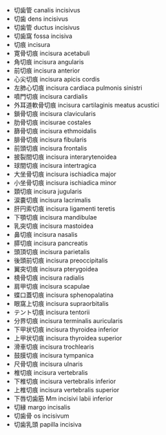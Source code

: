 - 切歯管 canalis incisivus
- 切歯 dens incisivus
- 切歯管 ductus incisivus
- 切歯窩 fossa incisiva
- 切痕 incisura
- 寛骨切痕 incisura acetabuli
- 角切痕 incisura angularis
- 前切痕 incisura anterior
- 心尖切痕 incisura apicis cordis
- 左肺心切痕 incisura cardiaca pulmonis sinistri
- 噴門切痕 incisura cardialis
- 外耳道軟骨切痕 incisura cartilaginis meatus acustici
- 鎖骨切痕 incisura clavicularis
- 肋骨切痕 incisurae costales
- 篩骨切痕 incisura ethmoidalis
- 腓骨切痕 incisura fibularis
- 前頭切痕 incisura frontalis
- 披裂間切痕 incisura interarytenoidea
- 球間切痕 incisura intertragica
- 大坐骨切痕 incisura ischiadica major
- 小坐骨切痕 incisura ischiadica minor
- 頚切痕 incisura jugularis
- 涙嚢切痕 incisura lacrimalis
- 肝円索切痕 incisura ligamenti teretis
- 下顎切痕 incisura mandibulae
- 乳突切痕 incisura mastoidea
- 鼻切痕 incisura nasalis
- 膵切痕 incisura pancreatis
- 頭頂切痕 incisura parietalis
- 後頭前切痕 incisura preoccipitalis
- 翼突切痕 incisura pterygoidea
- 橈骨切痕 incisura radialis
- 肩甲切痕 incisura scapulae
- 蝶口蓋切痕 incisura sphenopalatina
- 眼窩上切痕 incisura supraorbitalis
- テント切痕 incisura tentorii
- 分界切痕 incisura terminalis auricularis
- 下甲状切痕 incisura thyroidea inferior
- 上甲状切痕 incisura thyroidea superior
- 滑車切痕 incisura trochlearis
- 鼓膜切痕 incisura tympanica
- 尺骨切痕 incisura ulnaris
- 椎切痕 incisura vertebralis
- 下椎切痕 incisura vertebralis inferior
- 上椎切痕 incisura vertebralis superior
- 下唇切歯筋 Mm incisivi labii inferior
- 切縁 margo incisalis
- 切歯骨 os incisivum
- 切歯乳頭 papilla incisiva
